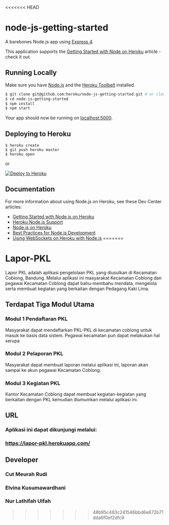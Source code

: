 <<<<<<< HEAD
# node-js-getting-started

A barebones Node.js app using [Express 4](http://expressjs.com/).

This application supports the [Getting Started with Node on Heroku](https://devcenter.heroku.com/articles/getting-started-with-nodejs) article - check it out.

## Running Locally

Make sure you have [Node.js](http://nodejs.org/) and the [Heroku Toolbelt](https://toolbelt.heroku.com/) installed.

```sh
$ git clone git@github.com:heroku/node-js-getting-started.git # or clone your own fork
$ cd node-js-getting-started
$ npm install
$ npm start
```

Your app should now be running on [localhost:5000](http://localhost:5000/).

## Deploying to Heroku

```
$ heroku create
$ git push heroku master
$ heroku open
```
or

[![Deploy to Heroku](https://www.herokucdn.com/deploy/button.png)](https://heroku.com/deploy)

## Documentation

For more information about using Node.js on Heroku, see these Dev Center articles:

- [Getting Started with Node.js on Heroku](https://devcenter.heroku.com/articles/getting-started-with-nodejs)
- [Heroku Node.js Support](https://devcenter.heroku.com/articles/nodejs-support)
- [Node.js on Heroku](https://devcenter.heroku.com/categories/nodejs)
- [Best Practices for Node.js Development](https://devcenter.heroku.com/articles/node-best-practices)
- [Using WebSockets on Heroku with Node.js](https://devcenter.heroku.com/articles/node-websockets)
=======
# Lapor-PKL

Lapor PKL adalah aplikasi pengelolaan PKL yang diusulkan di Kecamatan Coblong, Bandung. Melalui aplikasi ini masyarakat Kecamatan Coblong dan pegawai Kecamatan Coblong dapat bahu-membahu mendata, mengelola serta membuat kegiatan yang berkaitan dengan Pedagang Kaki Lima.

## Terdapat Tiga Modul Utama

### Modul 1 Pendaftaran PKL
Masyarakat dapat mendaftarkan PKL-PKL di kecamatan coblong untuk masuk ke basis data sistem. Pegawai kecamatan pun dapat melakukan hal serupa

### Modul 2 Pelaporan PKL
Masyarakat dapat membuat laporan melalui aplikasi ini, laporan akan sampai ke akun pegawai Kecamatan Coblong.

### Modul 3 Kegiatan PKL
Kantor Kecamatan Coblong dapat membuat kegiatan-kegiatan yang berkaitan dengan PKL kemudian diumumkan melalui aplikasi ini.

## URL
### Aplikasi ini dapat dikunjungi melalui:
### https://lapor-pkl.herokuapp.com/


## Developer
### Cut Meurah Rudi
### Elvina Kusumawardhani
### Nur Lathifah Ulfah
>>>>>>> 48b95c483c241546bbd6e672b71dda6f0ef2dfc9
